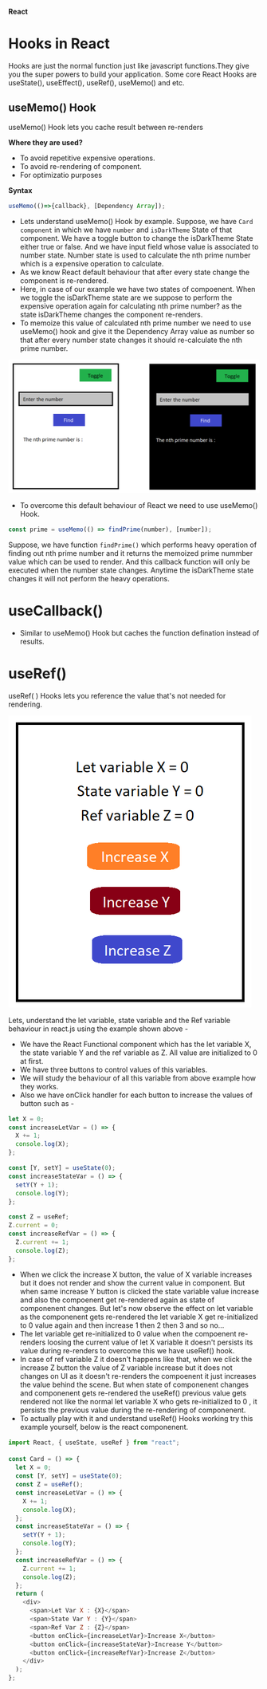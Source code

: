 **React**

# Hooks in React

Hooks are just the normal function just like javascript functions.They give you the super powers to build your application. Some core React Hooks are useState(), useEffect(), useRef(), useMemo() and etc.

## useMemo() Hook

useMemo() Hook lets you cache result between re-renders

**Where they are used?**

- To avoid repetitive expensive operations.
- To avoid re-rendering of component.
- For optimizatio purposes

**Syntax**

```javascript
useMemo(()=>{callback}, [Dependency Array]);
```

- Lets understand useMemo() Hook by example. Suppose, we have `Card component` in which we have `number` and `isDarkTheme` State of that component. We have a toggle button to change the isDarkTheme State either true or false. And we have input field whose value is associated to number state. Number state is used to calculate the nth prime number which is a expensive operation to calculate.
- As we know React default behaviour that after every state change the component is re-rendered.
- Here, in case of our example we have two states of compoenent. When we toggle the isDarkTheme state are we suppose to perform the expensive operation again for calculating nth prime number? as the state isDarkTheme changes the component re-renders.
- To memoize this value of calculated nth prime number we need to use useMemo() hook and give it the Dependency Array value as number so that after every number state changes it should re-calculate the nth prime number.

![alt text](image-1.png)

- To overcome this default behaviour of React we need to use useMemo() Hook.

```javascript
const prime = useMemo(() => findPrime(number), [number]);
```

Suppose, we have function `findPrime()` which performs heavy operation of finding out nth prime number and it returns the memoized prime nummber value which can be used to render. And this callback function will only be executed when the number state changes.
Anytime the isDarkTheme state changes it will not perform the heavy operations.

# useCallback()

- Similar to useMemo() Hook but caches the function defination instead of results.

# useRef()

useRef( ) Hooks lets you reference the value that's not needed for rendering.

![alt text](image-2.png)

Lets, understand the let variable, state variable and the Ref variable behaviour in react.js using the example shown above -

- We have the React Functional component which has the let variable X, the state variable Y and the ref variable as Z. All value are initialized to 0 at first.
- We have three buttons to control values of this variables.
- We will study the behaviour of all this variable from above example how they works.
- Also we have onClick handler for each button to increase the values of button such as -

```javascript
let X = 0;
const increaseLetVar = () => {
  X += 1;
  console.log(X);
};
```

```javascript
const [Y, setY] = useState(0);
const increaseStateVar = () => {
  setY(Y + 1);
  console.log(Y);
};
```

```javascript
const Z = useRef;
Z.current = 0;
const increaseRefVar = () => {
  Z.current += 1;
  console.log(Z);
};
```

- When we click the increase X button, the value of X variable increases but it does not render and show the current value in component. But when same increase Y button is clicked the state variable value increase and also the compoenent get re-rendered again as state of componenent changes. But let's now observe the effect on let variable as the componenent gets re-rendered the let variable X get re-initialized to 0 value again and then increase 1 then 2 then 3 and so no...
- The let variable get re-initialized to 0 value when the compoenent re-renders loosing the current value of let X variable it doesn't persists its value during re-renders to overcome this we have useRef() hook.
- In case of ref variable Z it doesn't happens like that, when we click the increase Z button the value of Z variable increase but it does not changes on UI as it doesn't re-renders the compoenent it just increases the value behind the scene. But when state of componenent changes and componenent gets re-rendered the useRef() previous value gets rendered not like the normal let variable X who gets re-initialized to 0 , it persists the previous value during the re-rendering of componenent.
- To actually play with it and understand useRef() Hooks working try this example yourself, below is the react componenent.

```javascript
import React, { useState, useRef } from "react";

const Card = () => {
  let X = 0;
  const [Y, setY] = useState(0);
  const Z = useRef();
  const increaseLetVar = () => {
    X += 1;
    console.log(X);
  };
  const increaseStateVar = () => {
    setY(Y + 1);
    console.log(Y);
  };
  const increaseRefVar = () => {
    Z.current += 1;
    console.log(Z);
  };
  return (
    <div>
      <span>Let Var X : {X}</span>
      <span>State Var Y : {Y}</span>
      <span>Ref Var Z : {Z}</span>
      <button onClick={increaseLetVar}>Increase X</button>
      <button onClick={increaseStateVar}>Increase Y</button>
      <button onClick={increaseRefVar}>Increase Z</button>
    </div>
  );
};
```
